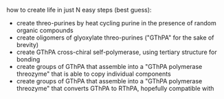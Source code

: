 
how to create life in just N easy steps (best guess):
* create threo-purines by heat cycling purine in the presence of random organic compounds
* create oligomers of glyoxylate threo-purines ("GThPA" for the sake of brevity)
* create GThPA cross-chiral self-polymerase, using tertiary structure for bonding
* create groups of GThPA that assemble into a "GThPA polymerase threozyme" that is able to copy individual components
* create groups of GThPA that assemble into a  "GThPA polymerase threozyme" that converts GThPA to RThPA, hopefully compatible with 